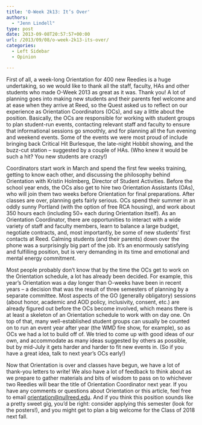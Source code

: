 ```yaml
---
title: 'O-Week 2k13: It’s Over'
authors: 
  - "Jenn Lindell"
type: post
date: 2013-09-08T20:57:57+00:00
url: /2013/09/08/o-week-2k13-its-over/
categories:
  - Left Sidebar
  - Opinion

---
```

First of all, a week-long Orientation for 400 new Reedies is a huge undertaking, so we would like to thank all the staff, faculty, HAs and other students who made O-Week 2013 as great as it was. Thank you! A lot of planning goes into making new students and their parents feel welcome and at ease when they arrive at Reed, so the Quest asked us to reflect on our experience as Orientation Coordinators (OCs), and say a little about the position. Basically, the OCs are responsible for working with student groups to plan student-run events, contacting relevant staff and faculty to ensure that informational sessions go smoothly, and for planning all the fun evening and weekend events. Some of the events we were most proud of include bringing back Critical Hit Burlesque, the late-night Hobbit showing, and the buzz-cut station – suggested by a couple of HAs. (Who knew it would be such a hit? You new students are crazy!)

Coordinators start work in March and spend the first few weeks training, getting to know each other, and discussing the philosophy behind Orientation with Kristin Holmberg, Director of Student Activities. Before the school year ends, the OCs also get to hire two Orientation Assistants (OAs), who will join them two weeks before Orientation for final preparations. After classes are over, planning gets fairly serious. OCs spend their summer in an oddly sunny Portland (with the option of free RCA housing), and work about 350 hours each (including 50+ each during Orientation itself). As an Orientation Coordinator, there are opportunities to interact with a wide variety of staff and faculty members, learn to balance a large budget, negotiate contracts, and, most importantly, be some of new students’ first contacts at Reed. Calming students (and their parents) down over the phone was a surprisingly big part of the job. It’s an enormously satisfying and fulfilling position, but is very demanding in its time and emotional and mental energy commitment.

Most people probably don’t know that by the time the OCs get to work on the Orientation schedule, a lot has already been decided. For example, this year’s Orientation was a day longer than O-weeks have been in recent years – a decision that was the result of three semesters of planning by a separate committee. Most aspects of the GO (generally obligatory) sessions (about honor, academic and AOD policy, inclusivity, consent, etc.) are already figured out before the OCs become involved, which means there is at least a skeleton of an Orientation schedule to work with on day one. On top of that, many well-established student groups can usually be counted on to run an event year after year (the WMD fire show, for example), so as OCs we had a lot to build off of. We tried to come up with good ideas of our own, and accommodate as many ideas suggested by others as possible, but by mid-July it gets harder and harder to fit new events in. (So if you have a great idea, talk to next year’s OCs early!)

Now that Orientation is over and classes have begun, we have a lot of thank-you letters to write! We also have a lot of feedback to think about as we prepare to gather materials and bits of wisdom to pass on to whichever two Reedies will bear the title of Orientation Coordinator next year. If you have any comments or questions about Orientation or this article, feel free to email [&#x6f;&#x72;&#x69;&#x65;&#x6e;&#x74;&#x61;&#x74;&#x69;&#x6f;&#x6e;&#x40;<span class="oe_displaynone">null</span>&#x72;&#x65;&#x65;&#x64;&#x2e;&#x65;&#x64;&#x75;][1]. And if you think this position sounds like a pretty sweet gig, you’d be right: consider applying this semester (look for the posters!), and you might get to plan a big welcome for the Class of 2018 next fall.

 [1]: mailto:&#x6f;&#x72;&#x69;&#x65;&#x6e;&#x74;&#x61;&#x74;&#x69;&#x6f;&#x6e;&#x40;&#x72;&#x65;&#x65;&#x64;&#x2e;&#x65;&#x64;&#x75;